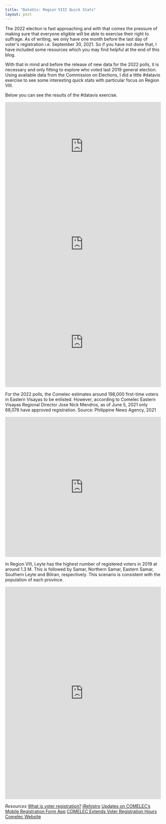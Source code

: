 ```yaml
---
title: "DataVis: Region VIII Quick Stats"
layout: post
---
```

The 2022 election is fast approaching and with that comes the pressure of making sure that 
everyone eligible will be able to exercise their right to suffrage. As of writing, we only 
have one month before the last day of voter's registration i.e. September 30, 2021. So if you have not done that, I have included some resources which you may find helpful at the end of this blog.

With that in mind and before the release of new data for the 2022 polls, it is necessary and only fitting to explore who voted last 2019 general election. Using available data from the Commission on Elections, I did a little #datavis exercise to see some interesting quick stats with particular focus on Region VIII. 

Below you can see the results of the #datavis exercise. 

<iframe title="Number of Registered Voters by Sex and Region " aria-label="Grouped Bars" id="datawrapper-chart-lSQFs" src="https://datawrapper.dwcdn.net/lSQFs/2/" scrolling="no" frameborder="0" style="width: 0; min-width: 100% !important; border: none;" height="286"></iframe><script type="text/javascript">!function(){"use strict";window.addEventListener("message",(function(e){if(void 0!==e.data["datawrapper-height"]){var t=document.querySelectorAll("iframe");for(var a in e.data["datawrapper-height"])for(var r=0;r<t.length;r++){if(t[r].contentWindow===e.source)t[r].style.height=e.data["datawrapper-height"][a]+"px"}}}))}();
</script>

 
<iframe title="Voter's Turnout by Sex and Region" aria-label="Grouped Bars" id="datawrapper-chart-ZGgCg" src="https://datawrapper.dwcdn.net/ZGgCg/1/" scrolling="no" frameborder="0" style="width: 0; min-width: 100% !important; border: none;" height="345"></iframe><script type="text/javascript">!function(){"use strict";window.addEventListener("message",(function(e){if(void 0!==e.data["datawrapper-height"]){var t=document.querySelectorAll("iframe");for(var a in e.data["datawrapper-height"])for(var r=0;r<t.length;r++){if(t[r].contentWindow===e.source)t[r].style.height=e.data["datawrapper-height"][a]+"px"}}}))}();
</script>

 
<iframe title="Voter's Turnout in Region VIII from 1992 to 2019" aria-label="Interactive line chart" id="datawrapper-chart-SGyEu" src="https://datawrapper.dwcdn.net/SGyEu/1/" scrolling="no" frameborder="0" style="width: 0; min-width: 100% !important; border: none;" height="291"></iframe><script type="text/javascript">!function(){"use strict";window.addEventListener("message",(function(e){if(void 0!==e.data["datawrapper-height"]){var t=document.querySelectorAll("iframe");for(var a in e.data["datawrapper-height"])for(var r=0;r<t.length;r++){if(t[r].contentWindow===e.source)t[r].style.height=e.data["datawrapper-height"][a]+"px"}}}))}();
</script>

For the 2022 polls, the Comelec estimates around 198,000 first-time voters in Eastern Visayas to be enlisted. However, according to Comelec Eastern Visayas Regional Director Jose Nick Mendros, as of June 5, 2021 only 68,076 have approved registration. Source: Philippine News Agency, 2021
  
<iframe title="Registered Voters Profile by Sex and Age Group" aria-label="Split Bars" id="datawrapper-chart-MxtR1" src="https://datawrapper.dwcdn.net/MxtR1/1/" scrolling="no" frameborder="0" style="width: 0; min-width: 100% !important; border: none;" height="453"></iframe><script type="text/javascript">!function(){"use strict";window.addEventListener("message",(function(e){if(void 0!==e.data["datawrapper-height"]){var t=document.querySelectorAll("iframe");for(var a in e.data["datawrapper-height"])for(var r=0;r<t.length;r++){if(t[r].contentWindow===e.source)t[r].style.height=e.data["datawrapper-height"][a]+"px"}}}))}();
</script>
 
In Region VIII, Leyte has the highest number of registered voters in 2019 at around 1.3 M. This is followed by Samar, Northern Samar, Eastern Samar, Southern Leyte and Biliran, respectively. This scenario is consistent with the population of each province.

<iframe title="Number of Registered Voters in Region VIII" aria-label="Map" id="datawrapper-chart-13IlK" src="https://datawrapper.dwcdn.net/13IlK/1/" scrolling="no" frameborder="0" style="width: 0; min-width: 100% !important; border: none;" height="687"></iframe><script type="text/javascript">!function(){"use strict";window.addEventListener("message",(function(e){if(void 0!==e.data["datawrapper-height"]){var t=document.querySelectorAll("iframe");for(var a in e.data["datawrapper-height"])for(var r=0;r<t.length;r++){if(t[r].contentWindow===e.source)t[r].style.height=e.data["datawrapper-height"][a]+"px"}}}))}();
</script>

*Resources* 
[What is voter registration?](https://comelec.gov.ph/index.html?r=VoterRegistration/WhatisVoterRegistration)
[iRehistro](https://comelec.gov.ph/?r=VoterRegistration/iRehistro)
[Updates on COMELEC’s Mobile Registration Form App](https://comelec.gov.ph/?r=VoterRegistration/PressReleases/17June2021pr) 
[COMELEC Extends Voter Registration Hours](https://comelec.gov.ph/?r=2022NLE/PressRelease/20Aug2021pr) 
[Comelec Website](https://comelec.gov.ph) 
